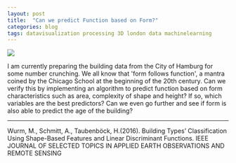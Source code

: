 ```yaml
---
layout: post
title:  "Can we predict Function based on Form?"
categories: blog 
tags: datavisualization processing 3D london data machinelearning
---
```



<img style="float: center;" src="https://raw.githubusercontent.com/melanieimfeld/melanieimfeld.github.io/master/assets/footprint.png">

I am currently preparing the building data from the City of Hamburg for some number crunching. We all know that 'form follows function', a mantra coined by the Chicago School at the beginning of the 20th century. Can we verify this by implementing an algorithm to predict function based on form characteristics such as area, complexity of shape and height? If so, which variables are the best predictors? Can we even go further and see if form is also able to predict the age of the building?

--------------
Wurm, M., Schmitt, A., Taubenböck, H.(2016). Building Types’ Classification Using Shape-Based Features and Linear Discriminant Functions. IEEE JOURNAL OF SELECTED TOPICS IN APPLIED EARTH OBSERVATIONS AND REMOTE SENSING



